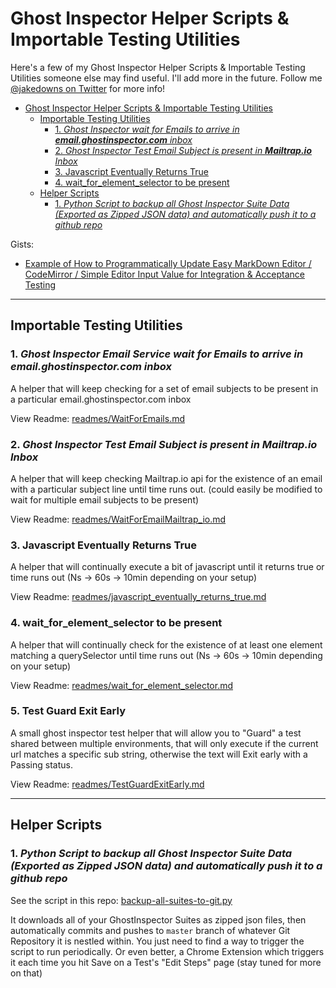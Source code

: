 <a id="markdown-ghost-inspector-helper-scripts--importable-testing-utilities" name="ghost-inspector-helper-scripts--importable-testing-utilities"></a>
# Ghost Inspector Helper Scripts & Importable Testing Utilities

Here's a few of my Ghost Inspector Helper Scripts & Importable Testing Utilities someone else may find useful. I'll add more in the future. Follow me [@jakedowns on Twitter](https://twitter.com/jakedowns) for more info!

<!-- TOC -->

- [Ghost Inspector Helper Scripts & Importable Testing Utilities](#ghost-inspector-helper-scripts--importable-testing-utilities)
    - [Importable Testing Utilities](#importable-testing-utilities)
        - [1. _Ghost Inspector wait for Emails to arrive in ___email.ghostinspector.com___ inbox_](#1-_ghost-inspector-wait-for-emails-to-arrive-in-___emailghostinspectorcom___-inbox_)
        - [2. _Ghost Inspector Test Email Subject is present in __Mailtrap.io__ Inbox_](#2-_ghost-inspector-test-email-subject-is-present-in-__mailtrapio__-inbox_)
        - [3. Javascript Eventually Returns True]()
        - [4. wait_for_element_selector to be present]()
    - [Helper Scripts](#helper-scripts)
        - [1. _Python Script to backup all Ghost Inspector Suite Data (Exported as Zipped JSON data) and automatically push it to a github repo_](#1-_python-script-to-backup-all-ghost-inspector-suite-data-exported-as-zipped-json-data-and-automatically-push-it-to-a-github-repo_)

<!-- /TOC -->

Gists:
- [Example of How to Programmatically Update Easy MarkDown Editor / CodeMirror / Simple Editor Input Value for Integration & Acceptance Testing](https://gist.github.com/jakedowns/b3f9a90de1182af083024e037e3ac42f)

---

<a id="markdown-importable-testing-utilities" name="importable-testing-utilities"></a>
## Importable Testing Utilities

<a id="markdown-1-_ghost-inspector-wait-for-emails-to-arrive-in-___emailghostinspectorcom___-inbox_" name="1-_ghost-inspector-wait-for-emails-to-arrive-in-___emailghostinspectorcom___-inbox_"></a>
### 1. _Ghost Inspector Email Service wait for Emails to arrive in ___email.ghostinspector.com___ inbox_

A helper that will keep checking for a set of email subjects to be present in a particular email.ghostinspector.com inbox

View Readme: [readmes/WaitForEmails.md](https://github.com/jakedowns/ghost-inspector-helpers/blob/master/readmes/WaitForEmails.md)

<a id="markdown-2-_ghost-inspector-test-email-subject-is-present-in-__mailtrapio__-inbox_" name="2-_ghost-inspector-test-email-subject-is-present-in-__mailtrapio__-inbox_"></a>
### 2. _Ghost Inspector Test Email Subject is present in __Mailtrap.io__ Inbox_

A helper that will keep checking Mailtrap.io api for the existence of an email with a particular subject line until time runs out. (could easily be modified to wait for multiple email subjects to be present)

View Readme: [readmes/WaitForEmailMailtrap_io.md](https://github.com/jakedowns/ghost-inspector-helpers/blob/master/readmes/WaitForEmailMailtrap_io.md)

### 3. Javascript Eventually Returns True

A helper that will continually execute a bit of javascript until it returns true or time runs out (Ns -> 60s -> 10min depending on your setup)

View Readme: [readmes/javascript_eventually_returns_true.md](https://github.com/jakedowns/ghost-inspector-helpers/blob/master/readmes/javascript_eventually_returns_true.md)

### 4. wait_for_element_selector to be present

A helper that will continually check for the existence of at least one element matching a querySelector until time runs out (Ns -> 60s -> 10min depending on your setup)

View Readme: [readmes/wait_for_element_selector.md](https://github.com/jakedowns/ghost-inspector-helpers/blob/master/readmes/wait_for_element_selector.md)

### 5. Test Guard Exit Early

A small ghost inspector test helper that will allow you to "Guard" a test shared between multiple environments, that will only execute if the current url matches a specific sub string, otherwise the text will Exit early with a Passing status.

View Readme: [readmes/TestGuardExitEarly.md](https://github.com/jakedowns/ghost-inspector-helpers/blob/master/readmes/TestGuardExitEarly.md)

---
<a id="markdown-helper-scripts" name="helper-scripts"></a>
## Helper Scripts
<a id="markdown-1-_python-script-to-backup-all-ghost-inspector-suite-data-exported-as-zipped-json-data-and-automatically-push-it-to-a-github-repo_" name="1-_python-script-to-backup-all-ghost-inspector-suite-data-exported-as-zipped-json-data-and-automatically-push-it-to-a-github-repo_"></a>
### 1. _Python Script to backup all Ghost Inspector Suite Data (Exported as Zipped JSON data) and automatically push it to a github repo_
See the script in this repo: [backup-all-suites-to-git.py](https://github.com/jakedowns/ghost-inspector-helpers/blob/master/backup-all-suites-to-git.py)

It downloads all of your GhostInspector Suites as zipped json files, then automatically commits and pushes to `master` branch of whatever Git Repository it is nestled within. You just need to find a way to trigger the script to run periodically. Or even better, a Chrome Extension which triggers it each time you hit Save on a Test's "Edit Steps" page (stay tuned for more on that)
